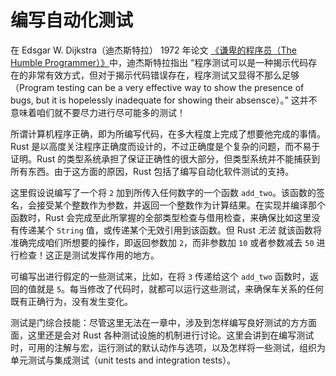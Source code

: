 # 编写自动化测试

在 Edsgar W. Dijkstra（迪杰斯特拉） 1972 年论文 [《谦卑的程序员（The Humble Programmer）》](https://www.cs.utexas.edu/users/EWD/transcriptions/EWD03xx/EWD340.html)中，迪杰斯特拉指出 “程序测试可以是一种揭示代码存在的非常有效方式，但对于揭示代码错误存在，程序测试又显得不那么足够（Program testing can be a very effective way to show the presence of bugs, but it is hopelessly inadequate for showing their absensce）。” 这并不意味着咱们就不要尽力进行尽可能多的测试！

所谓计算机程序正确，即为所编写代码，在多大程度上完成了想要他完成的事情。Rust 是以高度关注程序正确度而设计的，不过正确度是个复杂的问题，而不易于证明。Rust 的类型系统承担了保证正确性的很大部分，但类型系统并不能捕获到所有东西。由于这方面的原因，Rust 包括了编写自动化软件测试的支持。

这里假设说编写了一个将 `2` 加到所传入任何数字的一个函数 `add_two`。该函数的签名，会接受某个整数作为参数，并返回一个整数作为计算结果。在实现并编译那个函数时，Rust 会完成至此所掌握的全部类型检查与借用检查，来确保比如这里没有传递某个 `String` 值，或传递某个无效引用到该函数。但 Rust *无法* 就该函数将准确完成咱们所想要的操作，即返回参数加 `2`，而非参数加 `10` 或者参数减去 `50` 进行检查！这正是测试发挥作用的地方。

可编写出进行假定的一些测试来，比如，在将 `3` 传递给这个 `add_two` 函数时，返回的值就是 `5`。每当修改了代码时，就都可以运行这些测试，来确保车关系的任何既有正确行为，没有发生变化。

测试是门综合技能：尽管这里无法在一章中，涉及到怎样编写良好测试的方方面面，这里还是会对 Rust 各种测试设施的机制进行讨论。这里会讲到在编写测试时，可用的注解与宏，运行测试的默认动作与选项，以及怎样将一些测试，组织为单元测试与集成测试（unit tests and integration tests）。


